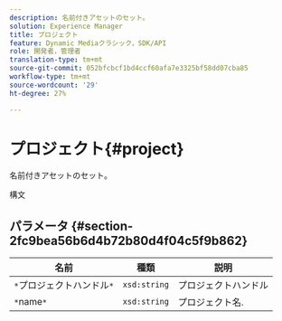```yaml
---
description: 名前付きアセットのセット。
solution: Experience Manager
title: プロジェクト
feature: Dynamic Mediaクラシック，SDK/API
role: 開発者，管理者
translation-type: tm+mt
source-git-commit: 052bfcbcf1bd4ccf60afa7e3325bf58dd07cba85
workflow-type: tm+mt
source-wordcount: '29'
ht-degree: 27%

---
```



# プロジェクト{#project}

名前付きアセットのセット。

構文

## パラメータ {#section-2fc9bea56b6d4b72b80d4f04c5f9b862}

| 名前 | 種類 | 説明 |
|---|---|---|
| `*`プロジェクトハンドル`*` | `xsd:string` | プロジェクトハンドル |
| `*`name`*` | `xsd:string` | プロジェクト名. |

